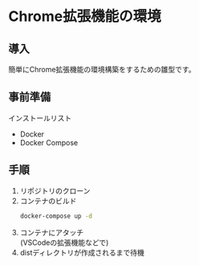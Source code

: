 # Chrome拡張機能の環境

## 導入
簡単にChrome拡張機能の環境構築をするための雛型です。

## 事前準備
インストールリスト
- Docker
- Docker Compose

## 手順
1. リポジトリのクローン
2. コンテナのビルド
   ```sh
   docker-compose up -d
   ```
3. コンテナにアタッチ  
   (VSCodeの拡張機能などで)
1. distディレクトリが作成されるまで待機